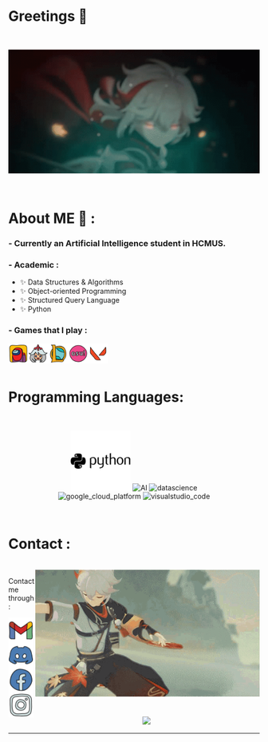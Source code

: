 # Greetings 🤗
<br>
<p align="center" >  
<img hight="1000" width="800" src="https://github.com/RobaDaCoder/RobaDaCoder/blob/main/assets/kzh%20gif.gif">
</p>
<br>

# About ME 💬 :

### - Currently an Artificial Intelligence student in HCMUS.

### - Academic :
- ✨ Data Structures & Algorithms
- ✨ Object-oriented Programming
- ✨ Structured Query Language
- ✨ Python

### - Games that I play :
<img align="left" src="https://github.com/RobaDaCoder/RobaDaCoder/blob/main/assets/among%20us.png" width="40" hight="40">
<img align="left" src="https://github.com/RobaDaCoder/RobaDaCoder/blob/main/assets/genshin.png" width="40" hight="40">
<img align="left" src="https://github.com/RobaDaCoder/RobaDaCoder/blob/main/assets/lol.png" width="40" hight="40">
<img align="left" src="https://github.com/RobaDaCoder/RobaDaCoder/blob/main/assets/osu.png" width="40" hight="40">
<img align="left" src="https://github.com/RobaDaCoder/RobaDaCoder/blob/main/assets/valorant.png" width="40" hight="40">

</br>
</br>
</br>


# Programming Languages:
</br>

<p align="center">

<img src="https://github.com/Xx-Ashutosh-xX/Xx-Ashutosh-xX/blob/master/assets/icons/python.png" alt="python" width="120" hight="50">
<img src="https://github.com/Xx-Ashutosh-xX/Xx-Ashutosh-xX/blob/master/assets/icons/ai.png" alt="AI" width="90" hight="50">
<img src="https://github.com/Xx-Ashutosh-xX/Xx-Ashutosh-xX/blob/master/assets/icons/datascience.png" alt="datascience" width="180" hight="50">
</br>
<img src="https://github.com/Xx-Ashutosh-xX/Xx-Ashutosh-xX/blob/master/assets/icons/google_cloud_platform.png" alt="google_cloud_platform" width="270" hight="50">
<img src="https://github.com/Xx-Ashutosh-xX/Xx-Ashutosh-xX/blob/master/assets/icons/visualstudio_code.png" alt="visualstudio_code" width="240" hight="50">
</br>
</p>
</br>

# Contact :

<p>
 </br>

<img hight="320" width="450" align="right" alt="GIF" src="https://github.com/RobaDaCoder/RobaDaCoder/blob/main/assets/kzh%20gif%202.gif">


Contact me through:

 <a href="mailto:tngocbao.203@gmail.com">
 <img align="left" width="50" hight="50" src="https://github.com/RobaDaCoder/RobaDaCoder/blob/main/assets/gmail.png" />
 <a href="roba#3783">
 <img align="left" width="50" hight="50" src="https://github.com/RobaDaCoder/RobaDaCoder/blob/main/assets/discord.png" />
 <a href="https://www.facebook.com/roba.121103/">
 <img align="left" width="50" hight="50" src="https://github.com/RobaDaCoder/RobaDaCoder/blob/main/assets/fb.png" />
  <a href="https://www.instagram.com/roba.1340/">
 <img align="left" width="50" hight="50" src="https://github.com/RobaDaCoder/RobaDaCoder/blob/main/assets/ig.png" />
</br>
</br>
</br>
</a>
 </p>
 

</br>
</br>
</br>
</br>
</br>
</br>
</br>



<p align="center" >  
  <a href="https://github.com/RobaDaCoder/github-readme-stats"> 
<img src="https://github-readme-stats.vercel.app/api?username=RobaDaCoder&show_icons=true&theme=dark#gh-dark-mode-only">
  </a>
  </p>

*************
